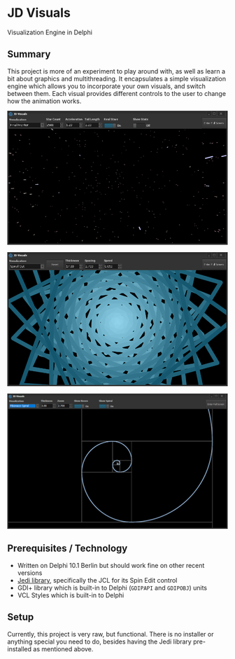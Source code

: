 # JD Visuals
Visualization Engine in Delphi

## Summary

This project is more of an experiment to play around with, as well as learn a bit about graphics and multithreading. It encapsulates a simple visualization engine which allows you to incorporate your own visuals, and switch between them. Each visual provides different controls to the user to change how the animation works.

![Final Frontier](/Images/SS-FinalFrontier-1.png)

![Spiral Out](/Images/SS-SpiralOut-1.png)

![Fibonacci Spiral](/Images/FibonacciSpiral.png)

## Prerequisites / Technology

 - Written on Delphi 10.1 Berlin but should work fine on other recent versions
 - [Jedi library](https://www.delphi-jedi.org/), specifically the JCL for its Spin Edit control
 - GDI+ library which is built-in to Delphi (`GDIPAPI` and `GDIPOBJ`) units
 - VCL Styles which is built-in to Delphi

## Setup

Currently, this project is very raw, but functional. There is no installer or anything special you need to do, besides having the Jedi library pre-installed as mentioned above. 
